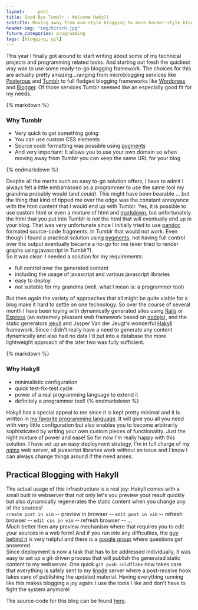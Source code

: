 ```yaml
---
layout:     post
title: Good Bye Tumblr - Welcome Hakyll
subtitle: Moving away from mum-style blogging to more hacker-style blogging.
header-img: "img/hirsch.jpg"
future_categories: programming
tags: [blogging, git]
---
```


This year I finally got around to start writing about some of my technical projects and programming related tasks. And starting out fresh the quickest way was to use some ready-to-go blogging framework. The choices for this are actually pretty amazing...ranging from microblogging services like [Posterous] and [Tumblr] to full fledged blogging frameworks like [Wordpress] and [Blogger]. Of those services Tumblr seemed like an especially good fit for my needs.

<div class="jumbotron">

{% markdown %}
### Why Tumblr

* Very quick to get something going
* You can use custom CSS elements
* Source code formatting was possible using [pygments]
* And very important: It allows you to use your own domain so when moving away from Tumblr you can keep the same URL for your blog

[pygments]:http://pygments.org/
{% endmarkdown %}

</div>

Despite all the merits such an easy to-go solution offers, I have to admit I always felt a little embarrassed as a programmer to use the same tool my grandma probably would (and *could*). This might have been bearable &#8230; but the thing that kind of tipped me over the edge was the constant annoyance with the html content that I would end up with Tumblr. Yes, it is possible to use custom html or even a mixture of html and [markdown], but unfortunately the html that you put into Tumblr is *not* the html that will eventually end up in your blog. That was very unfortunate since I initially tried to use [pandoc] formated source-code fragments. In Tumblr that would not work. Even though I found a practical solution using [pygments], not having full control over the output eventually became a no-go for me (ever tried to render graphs using javascript in Tumblr?).  
So it was clear: I needed a solution for my requirements:

* full control over the generated content
* including the usage of javascript and various javascript libraries
* easy to deploy
* *not* suitable for my grandma (well, what I mean is: a programmer tool)

But then again the variety of approaches that all might be quite viable for a blog make it hard to settle on one technology. So over the course of several month I have been toying with dynamically generated sites using [Rails] or [Express] (an extremely pleasant web framework based on [nodejs]), and the static generators [jekyll] and Jasper Van der Jeugt's wonderful [Hakyll] framework. Since I didn't really have a need to generate any content dynamically and also had no data I'd put into a database the more lightweight approach of the later two was fully sufficient.  

<div class="jumbotron">

{% markdown %}
### Why Hakyll

* minimalistic configuration
* quick test-fix-test cycle
* power of a real programming language to extend it
* definitely a programmer tool!
{% endmarkdown %}

</div>

Hakyll has a special appeal to me since it is kept pretty minimal and it is written in [my favorite programming language](http://www.haskell.org/). It will give you all you need with very little configuration but also enables you to become arbitrarily sophisticated by writing your own custom pieces of functionality. Just the right mixture of power and ease! So for now I'm really happy with this solution. I have set up an easy deployment strategy, I'm in full charge of my [nginx] web server, all javascript libraries work without an issue and I know I can always change things around if the need arises.  

## Practical Blogging with Hakyll

The actual usage of this infrastructure is a real joy: Hakyll comes with a small built in webserver that not only let's you preview your result quickly but also dynamically regenerates the static content when you change any of the sources!  
`create post in vim` -- preview in browser -- `edit post in vim` -- refresh browser -- `edit css in vim` -- refresh browser -- &#8230;  
*Much* better then any preview mechanism where that requires you to edit your sources in a web form! And if you run into any difficulties, the [guy behind it](http://jaspervdj.be/) is very helpful and there is a [google group](https://groups.google.com/forum/#!forum/hakyll) where questions get answered.  
Since deployment is now a task that has to be addressed individually, it was easy to set up a git-driven process that will publish the generated static content to my webserver. One quick `git push coldflake` now takes care that everything is safely sent to my [linode] server where a post-receive hook takes care of publishing the updated material. Having everything running like this makes blogging a joy again: I use the tools I like and don't have to fight the system anymore!

The source-code for this blog can be found [here](https://github.com/marcmo/blog.coldflake).

[Posterous]:https://posterous.com/
[Wordpress]:http://wordpress.org/
[Blogger]:http://blogger.com/
[Tumblr]:http://tumblr.com/
[Rails]:http://rubyonrails.org/
[nodejs]:http://nodejs.org/
[Express]:http://expressjs.com/
[jekyll]:https://github.com/mojombo/jekyll/wiki
[hakyll]:http://jaspervdj.be/hakyll/index.html
[markdown]:http://daringfireball.net/projects/markdown/
[pygments]:http://pygments.org/
[pandoc]:http://johnmacfarlane.net/pandoc/
[nginx]:http://nginx.org/
[linode]:http://www.linode.com/


